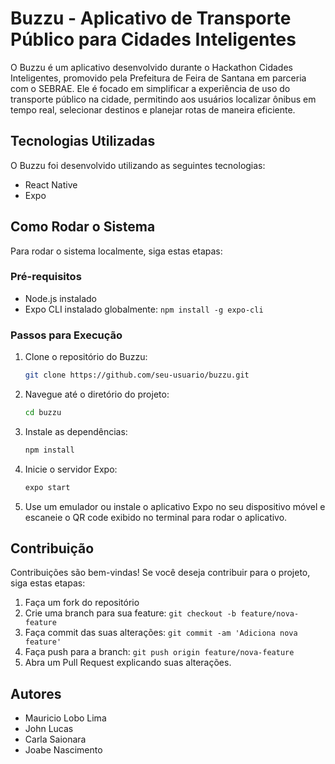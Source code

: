 # Buzzu - Aplicativo de Transporte Público para Cidades Inteligentes

O Buzzu é um aplicativo desenvolvido durante o Hackathon Cidades Inteligentes, promovido pela Prefeitura de Feira de Santana em parceria com o SEBRAE. Ele é focado em simplificar a experiência de uso do transporte público na cidade, permitindo aos usuários localizar ônibus em tempo real, selecionar destinos e planejar rotas de maneira eficiente.

## Tecnologias Utilizadas

O Buzzu foi desenvolvido utilizando as seguintes tecnologias:

- React Native
- Expo

## Como Rodar o Sistema

Para rodar o sistema localmente, siga estas etapas:

### Pré-requisitos

- Node.js instalado
- Expo CLI instalado globalmente: `npm install -g expo-cli`

### Passos para Execução

1. Clone o repositório do Buzzu:

    ```bash
    git clone https://github.com/seu-usuario/buzzu.git
    ```

2. Navegue até o diretório do projeto:

    ```bash
    cd buzzu
    ```

3. Instale as dependências:

    ```bash
    npm install
    ```

4. Inicie o servidor Expo:

    ```bash
    expo start
    ```

5. Use um emulador ou instale o aplicativo Expo no seu dispositivo móvel e escaneie o QR code exibido no terminal para rodar o aplicativo.

## Contribuição

Contribuições são bem-vindas! Se você deseja contribuir para o projeto, siga estas etapas:

1. Faça um fork do repositório
2. Crie uma branch para sua feature: `git checkout -b feature/nova-feature`
3. Faça commit das suas alterações: `git commit -am 'Adiciona nova feature'`
4. Faça push para a branch: `git push origin feature/nova-feature`
5. Abra um Pull Request explicando suas alterações.

## Autores

- Mauricio Lobo Lima
- John Lucas
- Carla Saionara
- Joabe Nascimento
